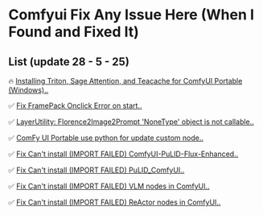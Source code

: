 # Comfyui Fix Any Issue Here (When I Found and Fixed It)

## List (update 28 - 5 - 25)

🔥 [ Installing Triton, Sage Attention, and Teacache for ComfyUI Portable (Windows)..](issue/Fix%20FramePack%20error%20on%20oneclick%20start.mdd)

✅ [Fix FramePack Onclick Error on start..](issue/Fix%20FramePack%20error%20on%20oneclick%20start.mdd)

✅ [LayerUtility: Florence2Image2Prompt 'NoneType' object is not callable..](issue/LayerUtility%3A%20Florence2Image2Prompt%20'NoneType'%20object%20is%20not%20callable.md)

✅ [ComFy UI Portable use python for update custom node..](issue/ComFy%20UI%20Portable%20use%20python%20for%20update%20custom%20node.md)

✅ [Fix Can't install (IMPORT FAILED) ComfyUI-PuLID-Flux-Enhanced..](issue/Fix%20Can't%20install%20(IMPORT%20FAILED)%20ComfyUI-PuLID-Flux-Enhanced.md)

✅ [Fix Can't install (IMPORT FAILED) PuLID_ComfyUI..](issue/Fix%20Can't%20install%20(IMPORT%20FAILED)%20PuLID_ComfyUI.md)

✅ [Fix Can't install (IMPORT FAILED) VLM nodes in ComfyUI..](issue/Fix%20Can't%20install%20(IMPORT%20FAILED)%20VLM%20nodes%20in%20ComfyUI.md)

✅ [Fix Can't install (IMPORT FAILED) ReActor nodes in ComfyUI..](issue/Fix%20Can't%20install%20(IMPORT%20FAILED)%20ReActor%20nodes%20in%20ComfyUI.md)





